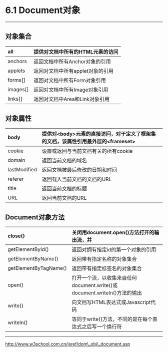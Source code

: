 # 6.1 Document对象

---

## 对象集合

| all | 提供对文档中所有的HTML元素的访问 |
| :--- | :--- |
| anchors | 返回文档中所有Anchor对象的引用 |
| applets | 返回对文档中所有applet对象的引用 |
| forms\[\] | 返回对文档中所有Form对象引用 |
| images\[\] | 返回对文档中所有Image对象引用 |
| links\[\] | 返回对文档中Area和Link对象引用 |

## 对象属性

| body | 提供对&lt;body&gt;元素的直接访问，对于定义了框架集的文档，该属性引用最外层的&lt;frameset&gt; |
| :--- | :--- |
| cookie | 设置或返回与当前文档有关的所有cookie |
| domain | 返回当前文档的域名 |
| lastModified | 返回文档被最后修改的日期和时间 |
| referer | 返回载入当前文档的文档的URL |
| title | 返回当前文档的标题 |
| URL | 返回当前文档的URL |

## Document对象方法

| close\(\) | 关闭用document.open\(\)方法打开的输出流，并 |
| :--- | :--- |
| getElementById\(\) | 返回对拥有指定id的第一个对象的引用 |
| getElementByName\(\) | 返回带有指定名称的对象集合 |
| getElementByTagName\(\) | 返回带有指定标签名的对象集合 |
| open\(\) | 打开一个流，以收集来自任何document.write\(\)或document.writeIn\(\)方法的输出 |
| write\(\) | 向文档写HTML表达式或Javascript代码 |
| writeIn\(\) | 等同于write\(\)方法，不同的是在每个表达式之后写一个换行符 |

---

http://www.w3school.com.cn/jsref/dom\_obj\_document.asp

